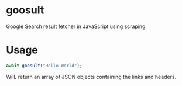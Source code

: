 # goosult
Google Search result fetcher in JavaScript using scraping

# Usage
```js
await goosult("Hello World");
```
WilL return an array of JSON objects containing the links and headers.
